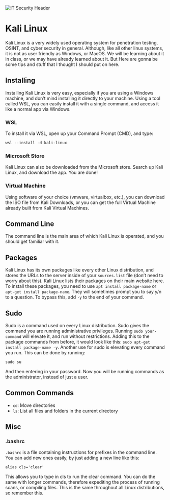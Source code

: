 ![IT Security Header](https://github.com/user-attachments/assets/62e37d9c-74db-4ead-a9e9-7b223b553b9e)

# Kali Linux

Kali Linux is a very widely used operating system for penetration testing, OSINT, and cyber security in general. Although, like all other linux systems, it is not as user friendly as Windows, or MacOS. We will be learning about it in class, or we may have already learned about it. But Here are gonna be some tips and stuff that I thought I should put on here.	

## Installing

Installing Kali Linux is very easy, especially if you are using a Windows machine, and don’t mind installing it directly to your machine. Using a tool called WSL, you can easily install it with a single command, and access it like a normal app via Windows.

### WSL

To install it via WSL, open up your Command Prompt (CMD), and type:

```powershell
wsl --install -d kali-linux
```

### Microsoft Store

Kali Linux can also be downloaded from the Microsoft store. Search up Kali Linux, and download the app. You are done!

### Virtual Machine

Using software of your choice (vmware, virtualbox, etc.), you can download the ISO file from Kali Downloads, or you can get the full Virtual Machine already built from Kali Virtual Machines.

## Command Line

The command line is the main area of which Kali Linux is operated, and you should get familiar with it.

## Packages

Kali Linux has its own packages like every other Linux distribution, and stores the URLs to the server inside of your `sources.list` file (don’t need to worry about this). Kali Linux lists their packages on their main website here.
To install these packages, you need to use `apt install package-name` or `apt-get install package-name`. They will sometimes prompt you to say y/n to a question. To bypass this, add `-y` to the end of your command.

## Sudo

Sudo is a command used on every Linux distribution. Sudo gives the command you are running administrative privileges. Running `sudo your-command` will elevate it, and run without restrictions. Adding this to the package commands from before, it would look like this: `sudo apt-get install package-name -y`.
Another use for sudo is elevating every command you run. This can be done by running:

```bashrc
sudo su
```

And then entering in your password. Now you will be running commands as the administrator, instead of just a user.

## Common Commands

- `cd`: Move directories
- `ls`: List all files and folders in the current directory


## Misc
	
### .bashrc

`.bashrc` is a file containing instructions for prefixes in the command line. You can add new ones easily, by just adding a new line like this:

```bashrc
alias cls='clear'
```

This allows you to type in cls to run the clear command. You can do the same with longer commands, therefore expediting the process of running scans, or compiling files.
This is the same throughout all Linux distributions, so remember this.
